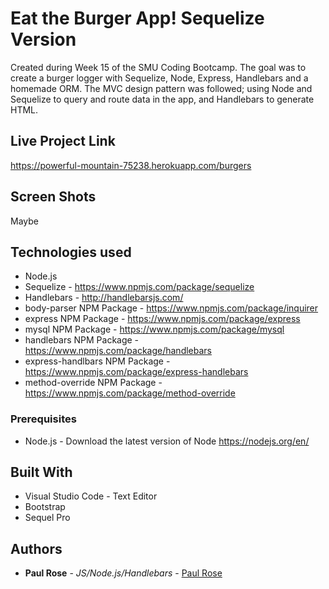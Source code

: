 # Eat the Burger App! Sequelize Version

Created during Week 15 of the SMU Coding Bootcamp. The goal was to create a burger logger with Sequelize, Node, Express, Handlebars and a homemade ORM. The MVC design pattern was followed; using Node and Sequelize to query and route data in the app, and Handlebars to generate HTML.

## Live Project Link

https://powerful-mountain-75238.herokuapp.com/burgers

## Screen Shots

Maybe

## Technologies used
- Node.js
- Sequelize - https://www.npmjs.com/package/sequelize
- Handlebars - http://handlebarsjs.com/
- body-parser NPM Package - https://www.npmjs.com/package/inquirer
- express NPM Package - https://www.npmjs.com/package/express
- mysql NPM Package - https://www.npmjs.com/package/mysql
- handlebars NPM Package - https://www.npmjs.com/package/handlebars
- express-handlbars NPM Package - https://www.npmjs.com/package/express-handlebars
- method-override NPM Package - https://www.npmjs.com/package/method-override

### Prerequisites

- Node.js - Download the latest version of Node https://nodejs.org/en/

## Built With

* Visual Studio Code - Text Editor
* Bootstrap 
* Sequel Pro

## Authors

* **Paul Rose** - *JS/Node.js/Handlebars* - [Paul Rose](https://github.com/prose34)